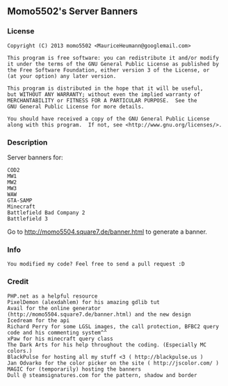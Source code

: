 Momo5502's Server Banners
-------------

### License ######

    Copyright (C) 2013 momo5502 <MauriceHeumann@googlemail.com>
    
    This program is free software: you can redistribute it and/or modify
    it under the terms of the GNU General Public License as published by
    the Free Software Foundation, either version 3 of the License, or
    (at your option) any later version.

    This program is distributed in the hope that it will be useful,
    but WITHOUT ANY WARRANTY; without even the implied warranty of
    MERCHANTABILITY or FITNESS FOR A PARTICULAR PURPOSE.  See the
    GNU General Public License for more details.

    You should have received a copy of the GNU General Public License
    along with this program.  If not, see <http://www.gnu.org/licenses/>.

### Description ######

Server banners for:

    COD2
    MW1
    MW2
    MW3
    WAW
    GTA-SAMP
    Minecraft
    Battlefield Bad Company 2
    Battlefield 3

Go to http://momo5504.square7.de/banner.html to generate a banner.

### Info ######

	You modified my code? Feel free to send a pull request :D

### Credit ######

    PHP.net as a helpful resource
    PixelDemon (alexdahlem) for his amazing gdlib tut
    Avail for the online generator (http://momo5504.square7.de/banner.html) and the new design
    Icedream for the api
    Richard Perry for some LGSL images, the call protection, BFBC2 query code and his commenting system^^
    xPaw for his minecraft query class
    The Dark Arts for his help throughout the coding. (Especially MC colors.)
    BlackPulse for hosting all my stuff <3 ( http://blackpulse.us )
    Jan Odvarko for the color picker on the site ( http://jscolor.com/ )
    MAGIC for (temporarily) hosting the banners
    Dull @ steamsignatures.com for the pattern, shadow and border

